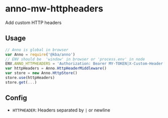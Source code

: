 # anno-mw-httpheaders
Add custom HTTP headers

## Usage

```js
// Anno is global in browser
var Anno = require('@kba/anno')
// ENV should be  'window' in browser or 'process.env' in node
ENV.ANNO_HTTPHEADERS = 'Authorization: Bearer MY-TOKEN|X-Custom-Header: Some value'
var httpHeaders = Anno.HttpHeaderMiddleware()
var store = new Anno.HttpStore()
store.use(httpHeaders)
store.get(...)
```

## Config

* `HTTPHEADER`: Headers separated by `|` or newline
